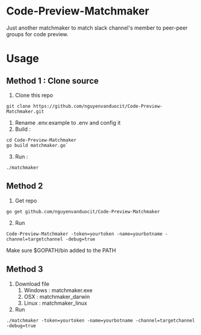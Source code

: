 # Code-Preview-Matchmaker
Just another matchmaker to match slack channel's member to peer-peer groups for code preview.

# Usage
## Method 1 : Clone source
1. Clone this repo
```
git clone https://github.com/nguyenvanduocit/Code-Preview-Matchmaker.git
```
1. Rename .env.example to .env and config it
2. Build :
```
cd Code-Preview-Matchmaker
go build matchmaker.go`
```
3. Run :
```
./matchmaker
```

## Method 2
1. Get repo
```
go get github.com/nguyenvanduocit/Code-Preview-Matchmaker
```
2. Run
```
Code-Preview-Matchmaker -token=yourtoken -name=yourbotname -channel=targetchannel -debug=true
```
Make sure $GOPATH/bin added to the PATH

## Method 3
1. Download file
    1. Windows : matchmaker.exe
    2. OSX : matchmaker_darwin
    3. Linux : matchmaker_linux
2. Run
```
./matchmaker -token=yourtoken -name=yourbotname -channel=targetchannel -debug=true
```
